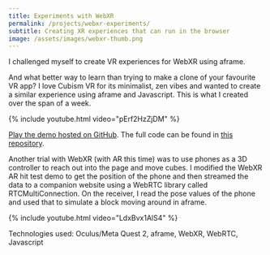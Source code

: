 ```yaml
---
title: Experiments with WebXR
permalink: /projects/webxr-experiments/
subtitle: Creating XR experiences that can run in the browser
image: /assets/images/webxr-thumb.png
---
```


I challenged myself to create VR experiences for WebXR using aframe. 

And what better way to learn than trying to make a clone of your favourite VR app? I love Cubism VR for its minimalist, zen vibes and wanted to create a similar experience using aframe and Javascript. This is what I created over the span of a week.

{% include youtube.html video="pErf2HzZjDM" %}

[Play the demo hosted on GitHub][demo]. The full code can be found in [this repository][repo].

Another trial with WebXR (with AR this time) was to use phones as a 3D controller to reach out into the page and move cubes. I modified the WebXR AR hit test demo to get the position of the phone and then streamed the data to a companion website using a WebRTC library called RTCMultiConnection. On the receiver, I read the pose values of the phone and used that to simulate a block moving around in aframe.

{% include youtube.html video="LdxBvx1AlS4" %}

Technologies used: Oculus/Meta Quest 2, aframe, WebXR, WebRTC, Javascript

[demo]: https://devpika.github.io/acubism/
[repo]: https://github.com/DevPika/acubism
